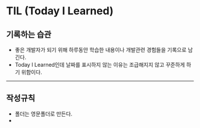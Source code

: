 # TIL (Today I Learned)
  ## 기록하는 습관
  
* 좋은 개발자가 되기 위해 하루동안 학습한 내용이나 개발관련 경험들을 기록으로 남긴다.
* Today I Learned인데 날짜를 표시하지 않는 이유는 조급해지지 않고 꾸준하게 하기 위함이다.
<hr>
<h2> 작성규칙 </h2>

* 폴더는 영문폴더로 만든다.
* 
